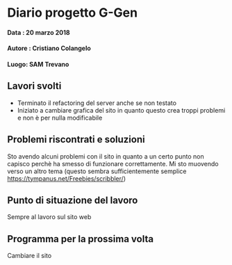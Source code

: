 # Diario progetto G-Gen

#### Data : 20 marzo 2018

#### Autore : Cristiano Colangelo

#### Luogo: SAM Trevano

## Lavori svolti

- Terminato il refactoring del server anche se non testato
- Iniziato a cambiare grafica del sito in quanto questo crea troppi problemi e non è per nulla modificabile

## Problemi riscontrati e soluzioni

Sto avendo alcuni problemi con il sito in quanto a un certo punto non capisco perchè ha smesso di funzionare correttamente. Mi sto muovendo verso un altro tema (questo sembra sufficientemente semplice https://tympanus.net/Freebies/scribbler/)

## Punto di situazione del lavoro

Sempre al lavoro sul sito web

## Programma per la prossima volta

Cambiare il sito